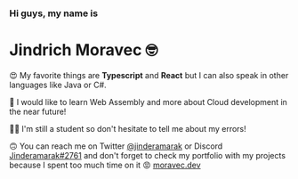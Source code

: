 ### Hi guys, my name is
# Jindrich Moravec 🤓

😍 My favorite things are **Typescript** and **React** but I can also speak in other languages like Java or C#.

🤩 I would like to learn Web Assembly and more about Cloud development in the near future!

👨‍🎓 I'm still a student so don't hesitate to tell me about my errors!

🙃 You can reach me on Twitter [@jinderamarak](https://twitter.com/jinderamarak) or Discord [Jinderamarak#2761](https://discord.com/users/227505701344378880) and don't forget to check my portfolio with my projects because I spent too much time on it 😡 [moravec.dev](https://moravec.dev)
